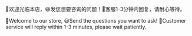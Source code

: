 👋欢迎光临本店，😃发您想要咨询的问题！🚀客服1-3分钟内回复，请耐心等待。

👋Welcome to our store, 😃Send the questions you want to ask! 🚀Customer service will reply within 1-3 minutes, please wait patiently.
